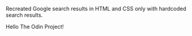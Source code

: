 Recreated Google search results in HTML and CSS only with hardcoded search results.

Hello The Odin Project!